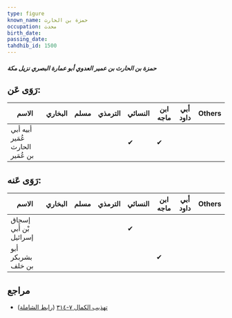 ```yaml
---
type: figure
known_name: حمزة بن الحارث
occupation: محدث
birth_date:
passing_date:
tahdhib_id: 1500
---
```

##### حمزة بن الحارث بن عمير العدوي أبو عمارة البصري نزيل مكة

## رَوَى عَن:
| الاسم                            | البخاري | مسلم | الترمذي | النسائي | ابن ماجه | أبي داود | Others |
| -------------------------------- | ------- | ---- | ------- | ------- | -------- | -------- | ------ |
| أبيه أبي عُمَير الحارث بن عُمَير |         |      |         | ✔       | ✔        |          |        |
## رَوَى عَنه:
| الاسم                  | البخاري | مسلم | الترمذي | النسائي | ابن ماجه | أبي داود | Others |
| ---------------------- | ------- | ---- | ------- | ------- | -------- | -------- | ------ |
| إسحاق بْن أَبي إسرائيل |         |      |         | ✔       |          |          |        |
| أبو بشربكر بن خلف      |         |      |         |         | ✔        |          |        |
## مراجع
- [تهذيب الكمال ٧-٣١٤](obsidian://open?vault=Tahdhib-al-Kamal&file=Figures/١٥٠٠-حمزة%20بن%20الحارث%20بن%20عمير%20العدوي%20أبو%20عمارة%20البصري%20نزيل%20مكة) ([رابط الشاملة](https://shamela.ws/book/3722/3536))